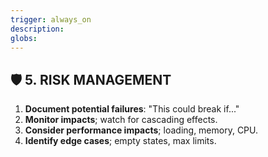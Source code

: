 ```yaml
---
trigger: always_on
description: 
globs: 
---
```

## 🛡️ 5. RISK MANAGEMENT

1. **Document potential failures**: "This could break if..."
2. **Monitor impacts**; watch for cascading effects.
2. **Consider performance impacts**; loading, memory, CPU.
3. **Identify edge cases**; empty states, max limits.